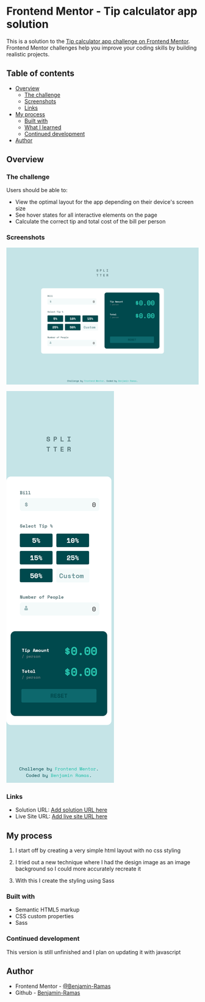 # Frontend Mentor - Tip calculator app solution

This is a solution to the [Tip calculator app challenge on Frontend Mentor](https://www.frontendmentor.io/challenges/tip-calculator-app-ugJNGbJUX). Frontend Mentor challenges help you improve your coding skills by building realistic projects.

## Table of contents

- [Overview](#overview)
  - [The challenge](#the-challenge)
  - [Screenshots](#screenshots)
  - [Links](#links)
- [My process](#my-process)
  - [Built with](#built-with)
  - [What I learned](#what-i-learned)
  - [Continued development](#continued-development)
- [Author](#author)

## Overview

### The challenge

Users should be able to:

- View the optimal layout for the app depending on their device's screen size
- See hover states for all interactive elements on the page
- Calculate the correct tip and total cost of the bill per person

### Screenshots

![Desktop Screenshot](./screenshots/DesktopScreenshot.png)

![Mobile Screenshot](./screenshots/MobileScreenshot.png)

### Links

- Solution URL: [Add solution URL here](https://your-solution-url.com)
- Live Site URL: [Add live site URL here](https://your-live-site-url.com)

## My process

1. I start off by creating a very simple html layout with no css styling

2. I tried out a new technique where I had the design image as an image background so I could more accurately recreate it

3. With this I create the styling using Sass

### Built with

- Semantic HTML5 markup
- CSS custom properties
- Sass

### Continued development

This version is still unfinished and I plan on updating it with javascript

## Author

- Frontend Mentor - [@Benjamin-Ramas](https://www.frontendmentor.io/profile/yourusername)
- Github - [Benjamin-Ramas](https://github.com/Benjamin-Ramas)
